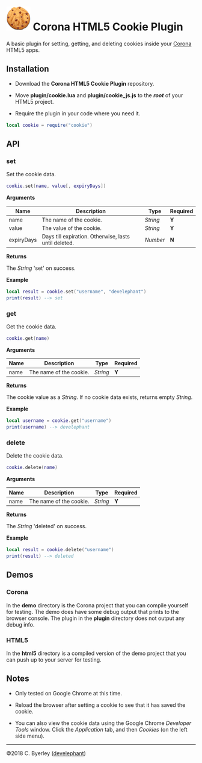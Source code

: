 # ![logo](logo.png) Corona HTML5 Cookie Plugin

A basic plugin for setting, getting, and deleting cookies inside your [Corona](https://coronalabs.com) HTML5 apps.

## Installation

 - Download the __Corona HTML5 Cookie Plugin__ repository.

 - Move __plugin/cookie.lua__ and __plugin/cookie_js.js__ to the ___root___ of your HTML5 project.

 - Require the plugin in your code where you need it.

```lua
local cookie = require("cookie")
```

## API

### set

Set the cookie data.

```lua
cookie.set(name, value[, expiryDays])
```

__Arguments__

|Name|Description|Type|Required|
|----|-----------|----|--------|
|name|The name of the cookie.|_String_|__Y__|
|value|The value of the cookie.|_String_|__Y__|
|expiryDays|Days till expiration. Otherwise, lasts until deleted.|_Number_|__N__|

__Returns__

The _String_ 'set' on success.

__Example__

```lua
local result = cookie.set("username", "develephant")
print(result) --> set
```

### get

Get the cookie data.

```lua
cookie.get(name)
```

__Arguments__

|Name|Description|Type|Required|
|----|-----------|----|--------|
|name|The name of the cookie.|_String_|__Y__|

__Returns__

The cookie value as a _String_. If no cookie data exists, returns empty _String_.

__Example__

```lua
local username = cookie.get("username")
print(username) --> develephant
```

### delete

Delete the cookie data.

```lua
cookie.delete(name)
```

__Arguments__

|Name|Description|Type|Required|
|----|-----------|----|--------|
|name|The name of the cookie.|_String_|__Y__|

__Returns__

The _String_ 'deleted' on success.

__Example__

```lua
local result = cookie.delete("username")
print(result) --> deleted
```

## Demos

### Corona

In the __demo__ directory is the Corona project that you can compile yourself for testing. The demo does have some debug output that prints to the browser console. The plugin in the __plugin__ directory does not output any debug info.

### HTML5

In the __html5__ directory is a compiled version of the demo project that you can push up to your server for testing.

## Notes

 - Only tested on Google Chrome at this time.

 - Reload the browser after setting a cookie to see that it has saved the cookie.

 - You can also view the cookie data using the Google Chrome _Developer Tools_ window. Click the _Application_ tab, and then _Cookies_ (on the left side menu).

---

&copy;2018 C. Byerley ([develephant](https://develephant.com))